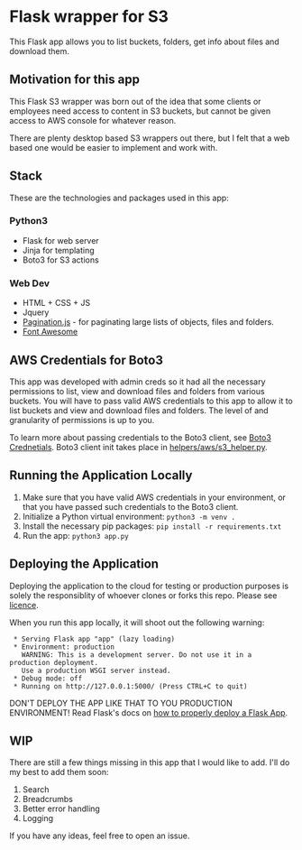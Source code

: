 # Flask wrapper for S3

This Flask app allows you to list buckets, folders, get info about files and download them.

## Motivation for this app

This Flask S3 wrapper was born out of the idea that some clients or employees need access to content in S3 buckets, but cannot be given access to AWS console for whatever reason.

There are plenty desktop based S3 wrappers out there, but I felt that a web based one would be easier to implement and work with.

## Stack
These are the technologies and packages used in this app:
### Python3
* Flask for web server
* Jinja for templating
* Boto3 for S3 actions

### Web Dev
* HTML + CSS + JS
* Jquery
* [Pagination.js](https://pagination.js.org/) - for paginating large lists of objects, files and folders.
* [Font Awesome](https://fontawesome.com/)

## AWS Credentials for Boto3
This app was developed with admin creds so it had all the necessary permissions to list, view and download files and folders from various buckets. You will have to pass valid AWS credentials to this app to allow it to list buckets and view and download files and folders. The level of and granularity of permissions is up to you.

To learn more about passing credentials to the Boto3 client, see [Boto3 Crednetials](https://boto3.amazonaws.com/v1/documentation/api/latest/guide/credentials.html). Boto3 client init takes place in [helpers/aws/s3_helper.py](helpers/aws/s3_helper.py).

## Running the Application Locally
1. Make sure that you have valid AWS credentials in your environment, or that you have passed such credentials to the Boto3 client.
2. Initialize a Python virtual environment: `python3 -m venv .`
3. Install the necessary pip packages: `pip install -r requirements.txt`
4. Run the app: `python3 app.py`

## Deploying the Application
Deploying the application to the cloud for testing or production purposes is solely the responsiblity of whoever clones or forks this repo. Please see [licence](/LICENSE.txt).

When you run this app locally, it will shoot out the following warning:
```
 * Serving Flask app "app" (lazy loading)
 * Environment: production
   WARNING: This is a development server. Do not use it in a production deployment.
   Use a production WSGI server instead.
 * Debug mode: off
 * Running on http://127.0.0.1:5000/ (Press CTRL+C to quit)
```
DON'T DEPLOY THE APP LIKE THAT TO YOU PRODUCTION ENVIRONMENT! Read Flask's docs on [how to properly deploy a Flask App](https://flask.palletsprojects.com/en/master/deploying/).

## WIP
There are still a few things missing in this app that I would like to add. I'll do my best to add them soon:
1. Search
2. Breadcrumbs
3. Better error handling
4. Logging

If you have any ideas, feel free to open an issue.
